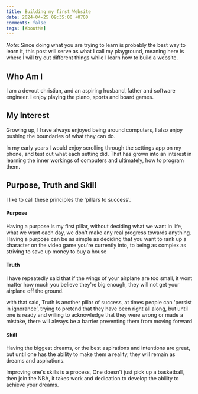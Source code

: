 ```yaml
---
title: Building my first Website
date: 2024-04-25 09:35:00 +0700
comments: false
tags: [AboutMe]
---
```


*Note*: Since doing what you are trying to learn is probably the best way to learn it, this post will serve as what I call my playground, meaning here is where I will try out different things while I learn how to build a website.

## Who Am I
I am a devout christian, and an aspiring husband, father and software engineer. I enjoy playing the piano, sports and board games.

## My Interest
Growing up, I have always enjoyed being around computers, I also enjoy pushing the boundaries of what they can do.

In my early years I would enjoy scrolling through the settings app on my phone, and test out what each setting did. That has grown into an interest in learning the inner workings of computers and ultimately, how to program them.

## Purpose, Truth and Skill
I like to call these principles the 'pillars to success'.

#### Purpose
Having a purpose is my first pillar, without deciding what we want in life, what we want each day, we don't make any real progress towards anything. Having a purpose can be as simple as deciding that you want to rank up a character on the video game you're currently into, to being as complex as striving to save up money to buy a house

#### Truth
I have repeatedly said that if the wings of your airplane are too small, it wont matter how much you believe they're big enough, they will not get your airplane off the ground.

with that said, Truth is another pillar of success, at times people can 'persist in ignorance', trying to pretend that they have been right all along, but until one is ready and willing to acknowledge that they were wrong or made a mistake, there will always be a barrier preventing them from moving forward

#### Skill
Having the biggest dreams, or the best aspirations and intentions are great, but until one has the ability to make them a reality, they will remain as dreams and aspirations.

Improving one's skills is a process, One doesn't just pick up a basketball, then join the NBA, it takes work and dedication to develop the ability to achieve your dreams.